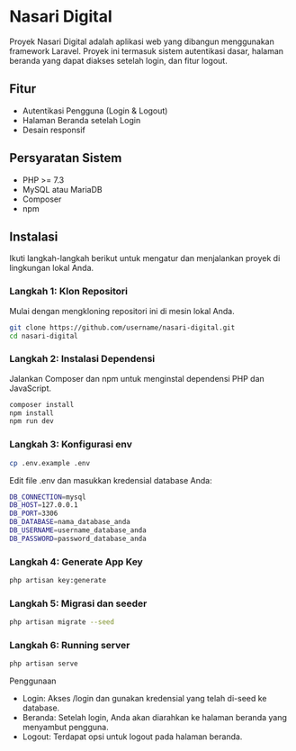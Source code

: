 # Nasari Digital

Proyek Nasari Digital adalah aplikasi web yang dibangun menggunakan framework Laravel. Proyek ini termasuk sistem autentikasi dasar, halaman beranda yang dapat diakses setelah login, dan fitur logout.

## Fitur

-   Autentikasi Pengguna (Login & Logout)
-   Halaman Beranda setelah Login
-   Desain responsif

## Persyaratan Sistem

-   PHP >= 7.3
-   MySQL atau MariaDB
-   Composer
-   npm

## Instalasi

Ikuti langkah-langkah berikut untuk mengatur dan menjalankan proyek di lingkungan lokal Anda.

### Langkah 1: Klon Repositori

Mulai dengan mengkloning repositori ini di mesin lokal Anda.

```bash
git clone https://github.com/username/nasari-digital.git
cd nasari-digital
```

### Langkah 2: Instalasi Dependensi

Jalankan Composer dan npm untuk menginstal dependensi PHP dan JavaScript.

```bash
composer install
npm install
npm run dev
```

### Langkah 3: Konfigurasi env

```bash
cp .env.example .env
```

Edit file .env dan masukkan kredensial database Anda:

```bash
DB_CONNECTION=mysql
DB_HOST=127.0.0.1
DB_PORT=3306
DB_DATABASE=nama_database_anda
DB_USERNAME=username_database_anda
DB_PASSWORD=password_database_anda
```

### Langkah 4: Generate App Key

```bash
php artisan key:generate
```

### Langkah 5: Migrasi dan seeder

```bash
php artisan migrate --seed
```

### Langkah 6: Running server

```bash
php artisan serve
```

Penggunaan

-   Login: Akses /login dan gunakan kredensial yang telah di-seed ke database.
-   Beranda: Setelah login, Anda akan diarahkan ke halaman beranda yang menyambut pengguna.
-   Logout: Terdapat opsi untuk logout pada halaman beranda.
